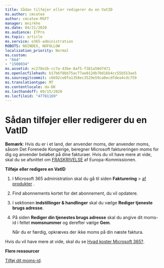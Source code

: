 ```yaml
---
title: Sådan tilføjer eller redigerer du en VatID
ms.author: cmcatee
author: cmcatee-MSFT
manager: mnirkhe
ms.date: 04/21/2020
ms.audience: ITPro
ms.topic: article
ms.service: o365-administration
ROBOTS: NOINDEX, NOFOLLOW
localization_priority: Normal
ms.custom:
- "664"
- "1500034"
ms.assetid: ec278e2b-cc7a-43be-8af5-f381a50d7471
ms.openlocfilehash: b17b6f8bb75ac77ae012db70d16b4cc55b553ae5
ms.sourcegitcommit: c6692ce0fa1358ec3529e59ca0ecdfdea4cdc759
ms.translationtype: MT
ms.contentlocale: da-DK
ms.lasthandoff: 09/15/2020
ms.locfileid: "47781169"
---
```

# <a name="how-to-add-or-edit-a-vatid"></a>Sådan tilføjer eller redigerer du en VatID

**Bemærk**: Hvis du er i et land, der anvender moms, der anvender moms, såsom Det Forenede Kongerige, beregner Microsoft faktureringen moms for dig og anvender beløbet på dine fakturaer. Hvis du vil have mere at vide, skal du se afsnittet om [FRASKRIVELSE](https://go.microsoft.com/fwlink/p/?LinkID=841741) af Europa-Kommissionen.

**Tilføje eller redigere en VatID**

1. I Microsoft 365 administration skal du gå til siden **Fakturering** \> [af produkter](https://go.microsoft.com/fwlink/p/?linkid=842054) .

2. Find abonnements kortet for det abonnement, du vil opdatere.

3. I sektionen **indstillinger & handlinger** skal du vælge **Rediger tjeneste brugs adresse**.

4. På siden **Rediger din tjenestes brugs adresse** skal du angive dit moms-id i feltet **momsnummer** og derefter vælge **Gem**.

    Når du er færdig, opkræves der ikke moms på din næste faktura.

Hvis du vil have mere at vide, skal du se [Hvad koster Microsoft 365?](https://docs.microsoft.com/microsoft-365/commerce/billing-and-payments/tax-information).

**Flere ressourcer**

[Tilføj dit moms-id](https://docs.microsoft.com/microsoft-365/commerce/billing-and-payments/tax-information?view=o365-worldwide#add-your-vat-id-eu-countries-only).